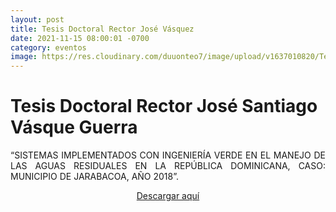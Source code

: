 ```yaml
---
layout: post
title: Tesis Doctoral Rector José Vásquez
date: 2021-11-15 08:00:01 -0700
category: eventos
image: https://res.cloudinary.com/duuonteo7/image/upload/v1637010820/Tesis%20Doctoral%20Jose%20Vasquez/236414168_4151927021550338_6856939945235178676_n.jpg
---
```

<h1>Tesis Doctoral Rector Jos&eacute; Santiago V&aacute;sque Guerra</h1>
<p style="text-align: justify;">&ldquo;SISTEMAS IMPLEMENTADOS CON INGENIER&Iacute;A VERDE EN EL MANEJO DE LAS AGUAS RESIDUALES EN LA REP&Uacute;BLICA DOMINICANA, CASO: MUNICIPIO DE JARABACOA, A&Ntilde;O 2018&rdquo;.</p>
<p style="text-align: center;"><span style="text-align: center; color: #0000ff;"><a href="https://res.cloudinary.com/duuonteo7/image/upload/v1637009803/Tesis%20Doctoral%20Jose%20Vasquez/Tesis_Doctoral_Jos%C3%A9_V%C3%A1squez.pdf">Descargar aqu&iacute;</a></span></p>
